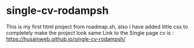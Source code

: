 # single-cv-rodampsh
This is my first html project from roadmap.sh, also i have added little css to completely make the project look same
Link to the Single page cv is : https://husainweb.github.io/single-cv-rodampsh/

